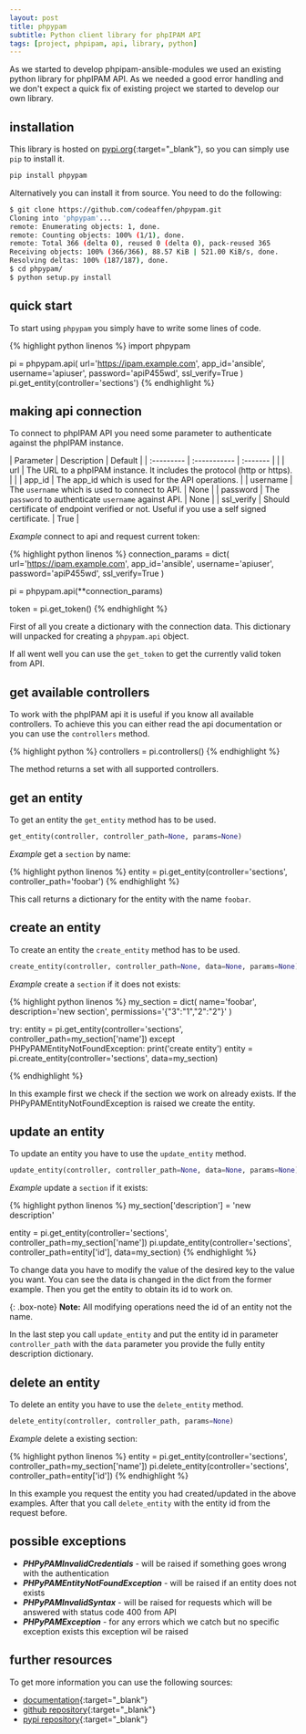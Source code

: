 ```yaml
---
layout: post
title: phpypam
subtitle: Python client library for phpIPAM API
tags: [project, phpipam, api, library, python]
---
```


As we started to develop phpipam-ansible-modules we used an existing python library for phpIPAM API. As we needed a good error handling and we don't expect a quick fix of existing project we started to develop our own library.

## installation

This library is hosted on [pypi.org](https://pypi.org/project/phpypam/){:target="_blank"}, so you can simply use `pip` to install it.

~~~bash
pip install phpypam
~~~

Alternatively you can install it from source. You need to do the following:

~~~bash
$ git clone https://github.com/codeaffen/phpypam.git
Cloning into 'phpypam'...
remote: Enumerating objects: 1, done.
remote: Counting objects: 100% (1/1), done.
remote: Total 366 (delta 0), reused 0 (delta 0), pack-reused 365
Receiving objects: 100% (366/366), 88.57 KiB | 521.00 KiB/s, done.
Resolving deltas: 100% (187/187), done.
$ cd phpypam/
$ python setup.py install
~~~

## quick start

To start using `phpypam` you simply have to write some lines of code.

{% highlight python linenos %}
import phpypam

pi = phpypam.api(
  url='https://ipam.example.com',
  app_id='ansible',
  username='apiuser',
  password='apiP455wd',
  ssl_verify=True
)
pi.get_entity(controller='sections')
{% endhighlight %}

## making api connection

To connect to phpIPAM API you need some parameter to authenticate against the phpIPAM instance.

| Parameter | Description | Default |
| :--------- | :----------- | :------- | |
| url | The URL to a phpIPAM instance. It includes the protocol (http or https). | |
| app_id | The app_id which is used for the API operations. |
| username | The `username` which is used to connect to API. | None |
| password | The `password` to authenticate `username` against API. | None |
| ssl_verify | Should certificate of endpoint verified or not. Useful if you use a self signed certificate. | True |

*Example* connect to api and request current token:

{% highlight python linenos %}
connection_params = dict(
url='https://ipam.example.com',
  app_id='ansible',
  username='apiuser',
  password='apiP455wd',
  ssl_verify=True
)

pi = phpypam.api(**connection_params)

token = pi.get_token()
{% endhighlight %}

First of all you create a dictionary with the connection data. This dictionary will unpacked for creating a `phpypam.api` object.

If all went well you can use the `get_token` to get the currently valid token from API.

## get available controllers

To work with the phpIPAM api it is useful if you know all available controllers. To achieve this you can either read the api documentation or you can use the `controllers` method.

{% highlight python %}
controllers = pi.controllers()
{% endhighlight %}

The method returns a set with all supported controllers.

## get an entity

To get an entity the `get_entity` method has to be used.

~~~python
get_entity(controller, controller_path=None, params=None)
~~~

*Example* get a `section` by name:

{% highlight python linenos %}
entity = pi.get_entity(controller='sections', controller_path='foobar')
{% endhighlight %}

This call returns a dictionary for the entity with the name `foobar`.

## create an entity

To create an entity the `create_entity` method has to be used.

~~~python
create_entity(controller, controller_path=None, data=None, params=None)
~~~

*Example* create a `section` if it does not exists:

{% highlight python linenos %}
my_section = dict(
    name='foobar',
    description='new section',
    permissions='{"3":"1","2":"2"}'
)

try:
    entity = pi.get_entity(controller='sections', controller_path=my_section['name'])
except PHPyPAMEntityNotFoundException:
    print('create entity')
    entity = pi.create_entity(controller='sections', data=my_section)

{% endhighlight %}

In this example first we check if the section we work on already exists. If the PHPyPAMEntityNotFoundException is raised we create the entity.

## update an entity

To update an entity you have to use the `update_entity` method.

~~~python
update_entity(controller, controller_path=None, data=None, params=None)
~~~

*Example* update a `section` if it exists:

{% highlight python linenos %}
my_section['description'] = 'new description'

entity = pi.get_entity(controller='sections', controller_path=my_section['name'])
pi.update_entity(controller='sections', controller_path=entity['id'], data=my_section)
{% endhighlight %}

To change data you have to modify the value of the desired key to the value you want. You can see the data is changed in the dict from the former example.
Then you get the entity to obtain its id to work on.

{: .box-note}
**Note:** All modifying operations need the id of an entity not the name.

In the last step you call `update_entity` and put the entity id in parameter `controller_path` with the `data` parameter you provide the fully entity description dictionary.

## delete an entity

To delete an entity you have to use the `delete_entity` method.

~~~python
delete_entity(controller, controller_path, params=None)
~~~

*Example* delete a existing section:

{% highlight python linenos %}
entity = pi.get_entity(controller='sections', controller_path=my_section['name'])
pi.delete_entity(controller='sections', controller_path=entity['id'])
{% endhighlight %}

In this example you request the entity you had created/updated in the above examples.
After that you call `delete_entity` with the entity id from the request before.

## possible exceptions

* ***PHPyPAMInvalidCredentials*** - will be raised if something goes wrong with the authentication
* ***PHPyPAMEntityNotFoundException*** - will be raised if an entity does not exists
* ***PHPyPAMInvalidSyntax*** - will be raised for requests which will be answered with status code 400 from API
* ***PHPyPAMException*** - for any errors which we catch but no specific exception exists this exception wil be raised

## further resources

To get more information you can use the following sources:

* [documentation](https://phpypam.readthedocs.io/en/latest/index.html){:target="_blank"}
* [github repository](https://github.com/codeaffen/phpypam){:target="_blank"}
* [pypi repository](https://pypi.org/project/phpypam/){:target="_blank"}
